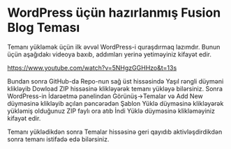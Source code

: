# WordPress üçün hazırlanmış Fusion Blog Teması

Temanı yükləmək üçün ilk əvvəl WordPress-i quraşdırmaq lazımdır. Bunun üçün aşağıdakı videoya baxıb, addımları yerinə yetiməyiniz kifayət edir.

https://www.youtube.com/watch?v=5NHgzGGHHzo&t=13s

Bundan sonra GitHub-da Repo-nun sağ üst hissəsində Yaşıl rəngli düyməni klikləyib Dowload ZIP hissəsinə klikləyərək temanı yükləyə bilərsiniz.
Sonra WordPress-in İdarəetmə panelindən Görünüş->Temalar və Add New düyməsinə klikləyib açılan pəncərədən Şablon Yüklə düyməsinə klikləyərək yükləmiş olduğunuz ZIP faylı ora atıb İndi Yüklə düyməsinə klikləməyiniz kifayət edir.

Temanı yüklədikdən sonra Temalar hissəsinə geri qayıdıb aktivləşdirdikdən sonra temanı istifadə edə bilərsiniz.

